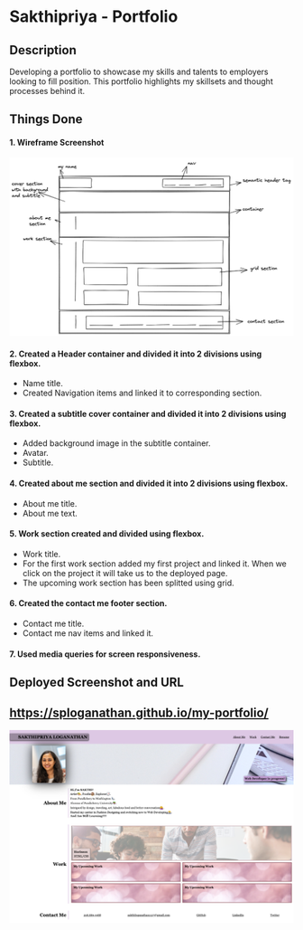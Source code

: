 # Sakthipriya - Portfolio

## Description

Developing a portfolio to showcase my skills and talents to employers looking to fill position. This portfolio highlights my skillsets and thought processes behind it.

## Things Done

#### 1. Wireframe Screenshot
![alt+text](./assets/images/screenshot/wireframe.png)

#### 2. Created a Header container and divided it into 2 divisions using flexbox.
- Name title.
- Created Navigation items and linked it to corresponding section.

#### 3. Created a subtitle cover container and divided it into 2 divisions using flexbox.
- Added background image in the subtitle container.
- Avatar.
- Subtitle.

#### 4. Created about me section and divided it into 2 divisions using flexbox.
- About me title.
- About me text.

#### 5. Work section created and divided using flexbox.
- Work title.
- For the first work section added my first project and linked it. When we click on the project it will take us to the deployed page.
- The upcoming work section has been splitted using grid.

#### 6. Created the contact me footer section.
- Contact me title.
- Contact me nav items and linked it.

#### 7. Used media queries for screen responsiveness.

## Deployed Screenshot and URL

## https://sploganathan.github.io/my-portfolio/

![alt+text](./assets/images/screenshot/sploganathan-portfolio.png)
